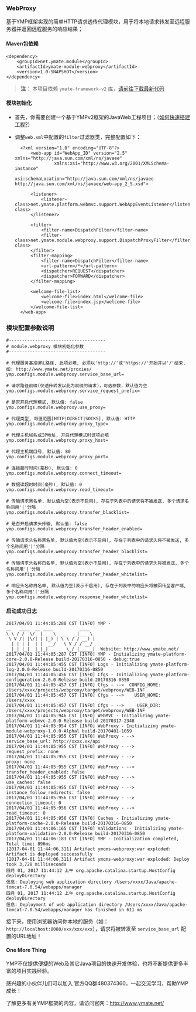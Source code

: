 ### WebProxy

基于YMP框架实现的简单HTTP请求透传代理模块，用于将本地请求转发至远程服务器并返回远程服务的响应结果；

#### Maven包依赖

    <dependency>
        <groupId>net.ymate.module</groupId>
        <artifactId>ymate-module-webproxy</artifactId>
        <version>1.0-SNAPSHOT</version>
    </dependency>

> **注**：
> 本项目依赖 `ymate-framework-v2` 库，[请前往下载最新代码](https://github.com/suninformation/ymate-framework-v2) 

#### 模块初始化

- 首先，你需要创建一个基于YMPv2框架的JavaWeb工程项目；（[如何快速搭建工程?](http://git.oschina.net/suninformation/ymate-platform-v2/wikis/Quickstart_New)）

- 调整`web.xml`中配置的`filter`过滤器类，完整配置如下：

        <?xml version="1.0" encoding="UTF-8"?>
            <web-app id="WebApp_ID" version="2.5" xmlns="http://java.sun.com/xml/ns/javaee"
                     xmlns:xsi="http://www.w3.org/2001/XMLSchema-instance"
                     xsi:schemaLocation="http://java.sun.com/xml/ns/javaee http://java.sun.com/xml/ns/javaee/web-app_2_5.xsd">
        
            <listener>
                <listener-class>net.ymate.platform.webmvc.support.WebAppEventListener</listener-class>
            </listener>
        
            <filter>
                <filter-name>DispatchFilter</filter-name>
                <filter-class>net.ymate.module.webproxy.support.DispatchProxyFilter</filter-class>
            </filter>
            <filter-mapping>
                <filter-name>DispatchFilter</filter-name>
                <url-pattern>/*</url-pattern>
                <dispatcher>REQUEST</dispatcher>
                <dispatcher>FORWARD</dispatcher>
            </filter-mapping>
        
            <welcome-file-list>
                <welcome-file>index.html</welcome-file>
                <welcome-file>index.jsp</welcome-file>
            </welcome-file-list>
        </web-app>

### 模块配置参数说明

    #-------------------------------------
    # module.webproxy 模块初始化参数
    #-------------------------------------
    
    # 代理服务基准URL路径, 此项必填, 必须以'http://'或'https://'开始并以'/'结束, 如: http://www.ymate.net/proxies/
    ymp.configs.module.webproxy.service_base_url=
    
    # 请求路径前缀(仅透传转发以此为前缀的请求)，可选参数，默认值为空
    ymp.configs.module.webproxy.service_request_prefix=
    
    # 是否开启代理模式, 默认值: false
    ymp.configs.module.webproxy.use_proxy=
    
    # 代理类型, 取值范围[HTTP|DIRECT|SOCKS], 默认值: HTTP
    ymp.configs.module.webproxy.proxy_type=
    
    # 代理主机域名或IP地址, 开启代理模式时该项必填
    ymp.configs.module.webproxy.proxy_host=
    
    # 代理主机端口号, 默认值: 80
    ymp.configs.module.webproxy.proxy_port=
    
    # 连接超时时间(毫秒), 默认值: 0
    ymp.configs.module.webproxy.connect_timeout=
    
    # 数据读超时时间(毫秒), 默认值: 0
    ymp.configs.module.webproxy.read_timeout=
    
    # 传输请求黑名单, 默认值为空(表示不启用), 存在于列表中的请求将不被发送, 多个请求名称间用'|'分隔
    ymp.configs.module.webproxy.transfer_blacklist=
    
    # 是否开启请求头传输, 默认值: false
    ymp.configs.module.webproxy.transfer_header_enabled=
    
    # 传输请求头名称黑名单, 默认值为空(表示不启用), 存在于列表中的请求头将不被发送, 多个名称间用'|'分隔
    ymp.configs.module.webproxy.transfer_header_blacklist=
    
    # 传输请求头名称白名单, 默认值为空(表示不启用), 存在于列表中的请求头将被发送, 多个名称间用'|'分隔
    ymp.configs.module.webproxy.transfer_header_whitelist=
    
    # 响应头名称白名单, 默认值为空(表示不启用), 存在于列表中的响应头将被回传至客户端, 多个名称间用'|'分隔
    ymp.configs.module.webproxy.response_header_whitelist=

#### 启动成功日志

    2017/04/01 11:44:05:280 CST [INFO] YMP - 
    __   ____  __ ____          ____  
    \ \ / /  \/  |  _ \  __   _|___ \ 
     \ V /| |\/| | |_) | \ \ / / __) |
      | | | |  | |  __/   \ V / / __/ 
      |_| |_|  |_|_|       \_/ |_____|  Website: http://www.ymate.net/
    2017/04/01 11:44:05:287 CST [INFO] YMP - Initializing ymate-platform-core-2.0.0-Release build-20170316-0850 - debug:true
    2017/04/01 11:44:05:455 CST [INFO] Logs - Initializing ymate-platform-log-2.0.0-Release build-20170316-0850
    2017/04/01 11:44:05:456 CST [INFO] Cfgs - Initializing ymate-platform-configuration-2.0.0-Release build-20170316-0850
    2017/04/01 11:44:05:457 CST [INFO] Cfgs - -->  CONFIG_HOME: /Users/xxxx/projects/webproxy/target/webproxy/WEB-INF
    2017/04/01 11:44:05:457 CST [INFO] Cfgs - -->    USER_HOME: /Users/xxxx
    2017/04/01 11:44:05:457 CST [INFO] Cfgs - -->     USER_DIR: /Users/xxxx/projects/webproxy/target/webproxy/WEB-INF
    2017/04/01 11:44:05:946 CST [INFO] WebMVC - Initializing ymate-platform-webmvc-2.0.0-Release build-20170317-2348
    2017/04/01 11:44:05:954 CST [INFO] WebProxy - Initializing ymate-module-webproxy-1.0.0-Alphal build-20170401-1059
    2017/04/01 11:44:05:955 CST [INFO] WebProxy - -->          service_base_url: http://xxxx.xx/api
    2017/04/01 11:44:05:955 CST [INFO] WebProxy - -->            request_prefix: none
    2017/04/01 11:44:05:955 CST [INFO] WebProxy - -->                     proxy: none
    2017/04/01 11:44:05:955 CST [INFO] WebProxy - -->   transfer_header_enabled: false
    2017/04/01 11:44:05:955 CST [INFO] WebProxy - -->                use_caches: false
    2017/04/01 11:44:05:955 CST [INFO] WebProxy - --> instance_follow_redirects: false
    2017/04/01 11:44:05:956 CST [INFO] WebProxy - -->        connection_timeout: 0
    2017/04/01 11:44:05:956 CST [INFO] WebProxy - -->              read_timeout: 0
    2017/04/01 11:44:05:956 CST [INFO] Caches - Initializing ymate-platform-cache-2.0.0-Release build-20170316-0850
    2017/04/01 11:44:06:165 CST [INFO] Validations - Initializing ymate-platform-validation-2.0.0-Release build-20170316-0850
    2017/04/01 11:44:06:183 CST [INFO] YMP - Initialization completed, Total time: 896ms
    [2017-04-01 11:44:06,311] Artifact ymcms-webproxy:war exploded: Artifact is deployed successfully
    [2017-04-01 11:44:06,311] Artifact ymcms-webproxy:war exploded: Deploy took 3,728 milliseconds
    四月 01, 2017 11:44:12 上午 org.apache.catalina.startup.HostConfig deployDirectory
    信息: Deploying web application directory /Users/xxxx/Java/apache-tomcat-7.0.54/webapps/manager
    四月 01, 2017 11:44:12 上午 org.apache.catalina.startup.HostConfig deployDirectory
    信息: Deployment of web application directory /Users/xxxx/Java/apache-tomcat-7.0.54/webapps/manager has finished in 611 ms

接下来，使用浏览器访问你本地的服务（如：`http://localhost:8080/xxx/xxx/xxx`），请求将被转发至 `service_base_url` 配置的URL地址！

#### One More Thing

YMP不仅提供便捷的Web及其它Java项目的快速开发体验，也将不断提供更多丰富的项目实践经验。

感兴趣的小伙伴儿们可以加入 官方QQ群480374360，一起交流学习，帮助YMP成长！

了解更多有关YMP框架的内容，请访问官网：http://www.ymate.net/